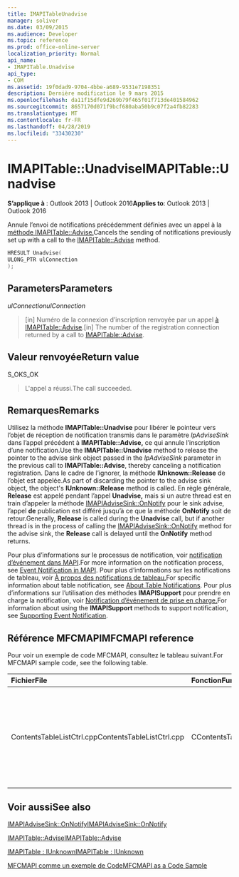 ```yaml
---
title: IMAPITableUnadvise
manager: soliver
ms.date: 03/09/2015
ms.audience: Developer
ms.topic: reference
ms.prod: office-online-server
localization_priority: Normal
api_name:
- IMAPITable.Unadvise
api_type:
- COM
ms.assetid: 19f0dad9-9704-4bbe-a689-9531e7198351
description: Dernière modification le 9 mars 2015
ms.openlocfilehash: da11f15dfe9d269b79f465f01f713de401584962
ms.sourcegitcommit: 8657170d071f9bcf680aba50b9c07f2a4fb82283
ms.translationtype: MT
ms.contentlocale: fr-FR
ms.lasthandoff: 04/28/2019
ms.locfileid: "33430230"
---
```

# <a name="imapitableunadvise"></a><span data-ttu-id="3d513-103">IMAPITable::Unadvise</span><span class="sxs-lookup"><span data-stu-id="3d513-103">IMAPITable::Unadvise</span></span>

  
  
<span data-ttu-id="3d513-104">**S’applique à** : Outlook 2013 | Outlook 2016</span><span class="sxs-lookup"><span data-stu-id="3d513-104">**Applies to**: Outlook 2013 | Outlook 2016</span></span> 
  
<span data-ttu-id="3d513-105">Annule l’envoi de notifications précédemment définies avec un appel à la [méthode IMAPITable::Advise.](imapitable-advise.md)</span><span class="sxs-lookup"><span data-stu-id="3d513-105">Cancels the sending of notifications previously set up with a call to the [IMAPITable::Advise](imapitable-advise.md) method.</span></span> 
  
```cpp
HRESULT Unadvise(
ULONG_PTR ulConnection
);
```

## <a name="parameters"></a><span data-ttu-id="3d513-106">Parameters</span><span class="sxs-lookup"><span data-stu-id="3d513-106">Parameters</span></span>

 <span data-ttu-id="3d513-107">_ulConnection_</span><span class="sxs-lookup"><span data-stu-id="3d513-107">_ulConnection_</span></span>
  
> <span data-ttu-id="3d513-108">[in] Numéro de la connexion d’inscription renvoyée par un appel [à IMAPITable::Advise](imapitable-advise.md).</span><span class="sxs-lookup"><span data-stu-id="3d513-108">[in] The number of the registration connection returned by a call to [IMAPITable::Advise](imapitable-advise.md).</span></span>
    
## <a name="return-value"></a><span data-ttu-id="3d513-109">Valeur renvoyée</span><span class="sxs-lookup"><span data-stu-id="3d513-109">Return value</span></span>

<span data-ttu-id="3d513-110">S_OK</span><span class="sxs-lookup"><span data-stu-id="3d513-110">S_OK</span></span> 
  
> <span data-ttu-id="3d513-111">L'appel a réussi.</span><span class="sxs-lookup"><span data-stu-id="3d513-111">The call succeeded.</span></span>
    
## <a name="remarks"></a><span data-ttu-id="3d513-112">Remarques</span><span class="sxs-lookup"><span data-stu-id="3d513-112">Remarks</span></span>

<span data-ttu-id="3d513-113">Utilisez la méthode **IMAPITable::Unadvise** pour libérer le pointeur vers l’objet de réception de notification transmis dans le paramètre  _lpAdviseSink_ dans l’appel précédent à **IMAPITable::Advise,** ce qui annule l’inscription d’une notification.</span><span class="sxs-lookup"><span data-stu-id="3d513-113">Use the **IMAPITable::Unadvise** method to release the pointer to the advise sink object passed in the  _lpAdviseSink_ parameter in the previous call to **IMAPITable::Advise**, thereby canceling a notification registration.</span></span> <span data-ttu-id="3d513-114">Dans le cadre de l’ignorer, la méthode **IUnknown::Release** de l’objet est appelée.</span><span class="sxs-lookup"><span data-stu-id="3d513-114">As part of discarding the pointer to the advise sink object, the object's **IUnknown::Release** method is called.</span></span> <span data-ttu-id="3d513-115">En règle générale, **Release** est appelé pendant l’appel **Unadvise,** mais si un autre thread est en train d’appeler la méthode [IMAPIAdviseSink::OnNotify](imapiadvisesink-onnotify.md) pour le sink advise, l’appel **de** publication est différé jusqu’à ce que la méthode **OnNotify** soit de retour.</span><span class="sxs-lookup"><span data-stu-id="3d513-115">Generally, **Release** is called during the **Unadvise** call, but if another thread is in the process of calling the [IMAPIAdviseSink::OnNotify](imapiadvisesink-onnotify.md) method for the advise sink, the **Release** call is delayed until the **OnNotify** method returns.</span></span> 
  
<span data-ttu-id="3d513-116">Pour plus d’informations sur le processus de notification, voir [notification d’événement dans MAPI](event-notification-in-mapi.md).</span><span class="sxs-lookup"><span data-stu-id="3d513-116">For more information on the notification process, see [Event Notification in MAPI](event-notification-in-mapi.md).</span></span> <span data-ttu-id="3d513-117">Pour plus d’informations sur les notifications de tableau, voir [À propos des notifications de tableau.](about-table-notifications.md)</span><span class="sxs-lookup"><span data-stu-id="3d513-117">For specific information about table notification, see [About Table Notifications](about-table-notifications.md).</span></span> <span data-ttu-id="3d513-118">Pour plus d’informations sur l’utilisation des méthodes **IMAPISupport** pour prendre en charge la notification, voir [Notification d’événement de prise en charge.](supporting-event-notification.md)</span><span class="sxs-lookup"><span data-stu-id="3d513-118">For information about using the **IMAPISupport** methods to support notification, see [Supporting Event Notification](supporting-event-notification.md).</span></span>
  
## <a name="mfcmapi-reference"></a><span data-ttu-id="3d513-119">Référence MFCMAPI</span><span class="sxs-lookup"><span data-stu-id="3d513-119">MFCMAPI reference</span></span>

<span data-ttu-id="3d513-120">Pour voir un exemple de code MFCMAPI, consultez le tableau suivant.</span><span class="sxs-lookup"><span data-stu-id="3d513-120">For MFCMAPI sample code, see the following table.</span></span>
  
|<span data-ttu-id="3d513-121">**Fichier**</span><span class="sxs-lookup"><span data-stu-id="3d513-121">**File**</span></span>|<span data-ttu-id="3d513-122">**Fonction**</span><span class="sxs-lookup"><span data-stu-id="3d513-122">**Function**</span></span>|<span data-ttu-id="3d513-123">**Commentaire**</span><span class="sxs-lookup"><span data-stu-id="3d513-123">**Comment**</span></span>|
|:-----|:-----|:-----|
|<span data-ttu-id="3d513-124">ContentsTableListCtrl.cpp</span><span class="sxs-lookup"><span data-stu-id="3d513-124">ContentsTableListCtrl.cpp</span></span>  <br/> |<span data-ttu-id="3d513-125">CContentsTableListCtrl::NotificationOff</span><span class="sxs-lookup"><span data-stu-id="3d513-125">CContentsTableListCtrl::NotificationOff</span></span>  <br/> |<span data-ttu-id="3d513-126">MFCMAPI utilise la **méthode IMAPITable::Unadvise** pour annuler les notifications pour la table.</span><span class="sxs-lookup"><span data-stu-id="3d513-126">MFCMAPI uses the **IMAPITable::Unadvise** method to cancel notifications for the table.</span></span>  <br/> |
   
## <a name="see-also"></a><span data-ttu-id="3d513-127">Voir aussi</span><span class="sxs-lookup"><span data-stu-id="3d513-127">See also</span></span>



[<span data-ttu-id="3d513-128">IMAPIAdviseSink::OnNotify</span><span class="sxs-lookup"><span data-stu-id="3d513-128">IMAPIAdviseSink::OnNotify</span></span>](imapiadvisesink-onnotify.md)
  
[<span data-ttu-id="3d513-129">IMAPITable::Advise</span><span class="sxs-lookup"><span data-stu-id="3d513-129">IMAPITable::Advise</span></span>](imapitable-advise.md)
  
[<span data-ttu-id="3d513-130">IMAPITable : IUnknown</span><span class="sxs-lookup"><span data-stu-id="3d513-130">IMAPITable : IUnknown</span></span>](imapitableiunknown.md)


[<span data-ttu-id="3d513-131">MFCMAPI comme un exemple de Code</span><span class="sxs-lookup"><span data-stu-id="3d513-131">MFCMAPI as a Code Sample</span></span>](mfcmapi-as-a-code-sample.md)

